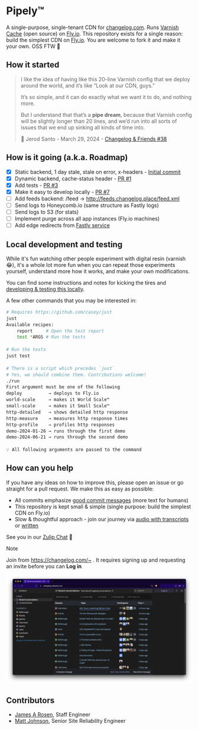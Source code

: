 # Pipely™️

A single-purpose, single-tenant CDN for [changelog.com](https://changelog.com).
Runs [Varnish Cache](https://varnish-cache.org/releases/index.html) (open
source) on [Fly.io](https://fly.io/changelog). This repository exists for a
single reason: build the simplest CDN on [Fly.io](https://fly.io/changelog).
You are welcome to fork it and make it your own. OSS FTW 💚

## How it started

> I like the idea of having like this 20-line Varnish config that we deploy
> around the world, and it’s like “Look at our CDN, guys.”
>
> It’s so simple, and it can do exactly what we want it to do, and nothing
> more.
>
> But I understand that that’s a <strong>pipe dream</strong>, because that
> Varnish config will be slightly longer than 20 lines, and we’d run into all
> sorts of issues that we end up sinking all kinds of time into.
>
> 🧢 Jerod Santo - March 29, 2024 - <a href="https://changelog.com/friends/38#transcript-208" target="_blank">Changelog & Friends #38</a>

## How is it going (a.k.a. Roadmap)

- [x] Static backend, 1 day stale, stale on error, x-headers - [Initial commit](https://github.com/thechangelog/pipely/commit/17d3899a52d9dc887efd7f49de92b24249431234)
- [x] Dynamic backend, cache-status header - [PR #1](https://github.com/thechangelog/pipely/pull/1)
- [x] Add tests - [PR #3](https://github.com/thechangelog/pipely/pull/3)
- [x] Make it easy to develop locally - [PR #7](https://github.com/thechangelog/pipely/pull/7)
- [ ] Add feeds backend: /feed -> http://feeds.changelog.place/feed.xml
- [ ] Send logs to Honeycomb.io (same structure as Fastly logs)
- [ ] Send logs to S3 (for stats)
- [ ] Implement purge across all app instances (Fly.io machines)
- [ ] Add edge redirects from [Fastly service](https://manage.fastly.com/configure/services/7gKbcKSKGDyqU7IuDr43eG)

## Local development and testing

While it's fun watching other people experiment with digital resin (varnish
😂), it's a whole lot more fun when you can repeat those experiments yourself,
understand more how it works, and make your own modifications.

You can find some instructions and notes for kicking the tires and [developing
& testing this locally](docs/local_dev.md).

A few other commands that you may be interested in:

```bash
# Requires https://github.com/casey/just
just
Available recipes:
    report     # Open the test report
    test *ARGS # Run the tests

# Run the tests
just test

# There is a script which precedes `just`
# Yes, we should combine them. Contributions welcome!
./run
First argument must be one of the following
deploy          → deploys to Fly.io
world-scale     → makes it World Scale™
small-scale     → makes it Small Scale™
http-detailed   → shows detailed http response
http-measure    → measures http response times
http-profile    → profiles http responses
demo-2024-01-26 → runs through the first demo
demo-2024-06-21 → runs through the second demo

💡 All following arguments are passed to the command
```

## How can you help

If you have any ideas on how to improve this, please open an issue or go
straight for a pull request. We make this as easy as possible:
- All commits emphasize [good commit messages](https://cbea.ms/git-commit/) (more text for humans)
- This repository is kept small & simple (single purpose: build the simplest CDN on Fly.io)
- Slow & thoughtful approach - join our journey via [audio with transcripts](https://changelog.com/topic/kaizen) or [written](https://github.com/thechangelog/changelog.com/discussions/categories/kaizen)

See you in our [Zulip Chat](https://changelog.zulipchat.com/) 👋

> [!NOTE]
> Join from <https://changelog.com/~> . It requires signing up and requesting an invite before you can **Log in**

![Changelog on Zulip](./changelog.zulipchat.png)

## Contributors

- [James A Rosen](https://www.jamesarosen.com/now), Staff Engineer
- [Matt Johnson](https://github.com/mttjohnson), Senior Site Reliability Engineer
